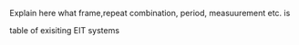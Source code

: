 Explain here what frame,repeat combination, period, measuurement etc. is

table of exisiting EIT systems